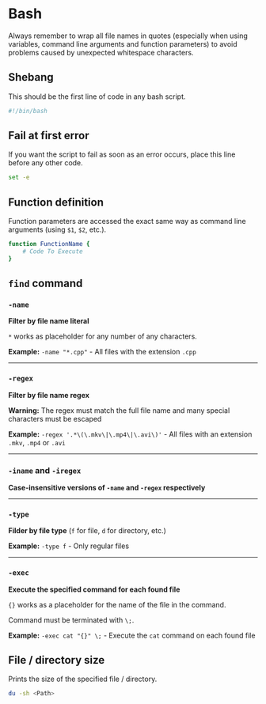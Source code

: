 # Bash

Always remember to wrap all file names in quotes (especially when using variables, command line arguments and function parameters) to avoid problems caused by unexpected whitespace characters.

## Shebang

This should be the first line of code in any bash script.

```bash
#!/bin/bash
```

## Fail at first error

If you want the script to fail as soon as an error occurs, place this line before any other code.

```bash
set -e
```

## Function definition

Function parameters are accessed the exact same way as command line arguments (using `$1`, `$2`, etc.).

```bash
function FunctionName {
    # Code To Execute
}
```

## `find` command

### `-name`

**Filter by file name literal**

`*` works as placeholder for any number of any characters.

**Example:** `-name "*.cpp"` - All files with the extension `.cpp`

---

### `-regex`

**Filter by file name regex**

**Warning:** The regex must match the full file name and many special characters must be escaped

**Example:** `-regex '.*\(\.mkv\|\.mp4\|\.avi\)'` - All files with an extension `.mkv`, `.mp4` or `.avi`

---

### `-iname` and `-iregex`

**Case-insensitive versions of `-name` and `-regex` respectively**

---

### `-type`

**Filder by file type** (`f` for file, `d` for directory, etc.)

**Example:** `-type f` - Only regular files

---

### `-exec`

**Execute the specified command for each found file**

`{}` works as a placeholder for the name of the file in the command.

Command must be terminated with `\;`.

**Example:** `-exec cat "{}" \;` - Execute the `cat` command on each found file

## File / directory size

Prints the size of the specified file / directory.

```bash
du -sh <Path>
```

